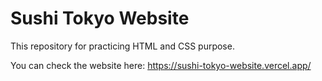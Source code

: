 # Sushi Tokyo Website
This repository for practicing HTML and CSS purpose.

You can check the website here: https://sushi-tokyo-website.vercel.app/
